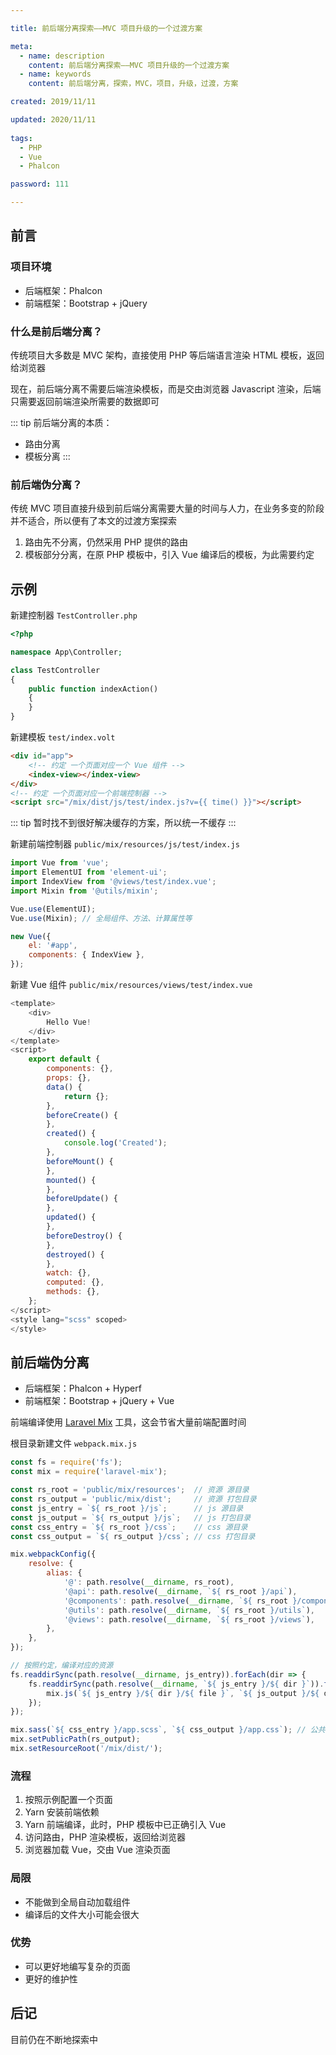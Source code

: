 ```yaml
---

title: 前后端分离探索——MVC 项目升级的一个过渡方案

meta:
  - name: description
    content: 前后端分离探索——MVC 项目升级的一个过渡方案
  - name: keywords
    content: 前后端分离，探索，MVC，项目，升级，过渡，方案

created: 2019/11/11

updated: 2020/11/11
 
tags:
  - PHP
  - Vue
  - Phalcon

password: 111

---
```


## 前言

### 项目环境

- 后端框架：Phalcon
- 前端框架：Bootstrap + jQuery

### 什么是前后端分离？

传统项目大多数是 MVC 架构，直接使用 PHP 等后端语言渲染 HTML 模板，返回给浏览器

现在，前后端分离不需要后端渲染模板，而是交由浏览器 Javascript 渲染，后端只需要返回前端渲染所需要的数据即可

::: tip
前后端分离的本质：

- 路由分离
- 模板分离
:::

### 前后端伪分离？

传统 MVC 项目直接升级到前后端分离需要大量的时间与人力，在业务多变的阶段并不适合，所以便有了本文的过渡方案探索

1. 路由先不分离，仍然采用 PHP 提供的路由
2. 模板部分分离，在原 PHP 模板中，引入 Vue 编译后的模板，为此需要约定

## 示例

新建控制器 `TestController.php`

```php
<?php

namespace App\Controller;

class TestController
{
    public function indexAction()
    {
    }
}
```

新建模板 `test/index.volt`

```html
<div id="app">
    <!-- 约定 一个页面对应一个 Vue 组件 -->
    <index-view></index-view>
</div>
<!-- 约定 一个页面对应一个前端控制器 -->
<script src="/mix/dist/js/test/index.js?v={{ time() }}"></script>
```

::: tip
暂时找不到很好解决缓存的方案，所以统一不缓存
:::

新建前端控制器 `public/mix/resources/js/test/index.js`

```js
import Vue from 'vue';
import ElementUI from 'element-ui';
import IndexView from '@views/test/index.vue';
import Mixin from '@utils/mixin';

Vue.use(ElementUI);
Vue.use(Mixin); // 全局组件、方法、计算属性等

new Vue({
    el: '#app',
    components: { IndexView },
});
```

新建 Vue 组件 `public/mix/resources/views/test/index.vue`

```js
<template>
    <div>
        Hello Vue!
    </div>
</template>
<script>
    export default {
        components: {},
        props: {},
        data() {
            return {};
        },
        beforeCreate() {
        },
        created() {
            console.log('Created');
        },
        beforeMount() {
        },
        mounted() {
        },
        beforeUpdate() {
        },
        updated() {
        },
        beforeDestroy() {
        },
        destroyed() {
        },
        watch: {},
        computed: {},
        methods: {},
    };
</script>
<style lang="scss" scoped>
</style>
```

## 前后端伪分离

- 后端框架：Phalcon + Hyperf
- 前端框架：Bootstrap + jQuery + Vue

前端编译使用 [Laravel Mix](https://laravel-mix.com/) 工具，这会节省大量前端配置时间

根目录新建文件 `webpack.mix.js`

```js
const fs = require('fs');
const mix = require('laravel-mix');

const rs_root = 'public/mix/resources';  // 资源 源目录
const rs_output = 'public/mix/dist';     // 资源 打包目录
const js_entry = `${ rs_root }/js`;      // js 源目录
const js_output = `${ rs_output }/js`;   // js 打包目录
const css_entry = `${ rs_root }/css`;    // css 源目录
const css_output = `${ rs_output }/css`; // css 打包目录

mix.webpackConfig({
    resolve: {
        alias: {
            '@': path.resolve(__dirname, rs_root),
            '@api': path.resolve(__dirname, `${ rs_root }/api`),
            '@components': path.resolve(__dirname, `${ rs_root }/components`),
            '@utils': path.resolve(__dirname, `${ rs_root }/utils`),
            '@views': path.resolve(__dirname, `${ rs_root }/views`),
        },
    },
});

// 按照约定，编译对应的资源
fs.readdirSync(path.resolve(__dirname, js_entry)).forEach(dir => {
    fs.readdirSync(path.resolve(__dirname, `${ js_entry }/${ dir }`)).forEach(file => {
        mix.js(`${ js_entry }/${ dir }/${ file }`, `${ js_output }/${ dir }/${ file }`);
    });
});

mix.sass(`${ css_entry }/app.scss`, `${ css_output }/app.css`); // 公共 CSS
mix.setPublicPath(rs_output);
mix.setResourceRoot('/mix/dist/');
```

### 流程

1. 按照示例配置一个页面
2. Yarn 安装前端依赖
3. Yarn 前端编译，此时，PHP 模板中已正确引入 Vue
4. 访问路由，PHP 渲染模板，返回给浏览器
5. 浏览器加载 Vue，交由 Vue 渲染页面

### 局限

- 不能做到全局自动加载组件
- 编译后的文件大小可能会很大

### 优势

- 可以更好地编写复杂的页面
- 更好的维护性

## 后记

目前仍在不断地探索中
